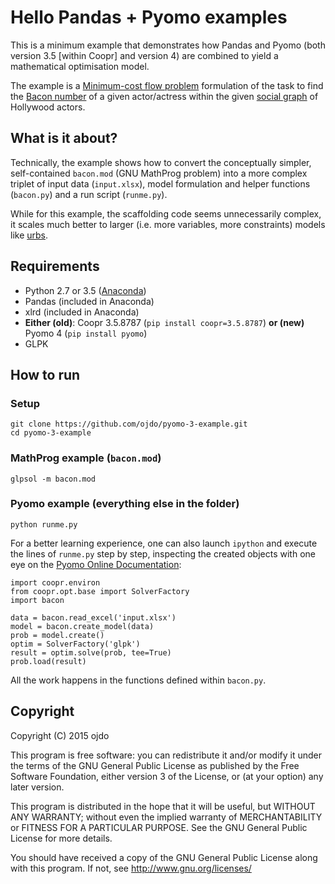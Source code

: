 # Hello Pandas + Pyomo examples

This is a minimum example that demonstrates how Pandas and Pyomo (both version 3.5 [within Coopr] and version 4) are combined to yield a mathematical optimisation model.

The example is a [Minimum-cost flow problem](https://en.wikipedia.org/wiki/Minimum-cost_flow_problem) formulation of the task to find the [Bacon number](https://en.wikipedia.org/wiki/Six_Degrees_of_Kevin_Bacon#Bacon_numbers) of a given actor/actress within the given [social graph](https://en.wikipedia.org/wiki/Social_graph) of Hollywood actors.

## What is it about?

Technically, the example shows how to convert the conceptually simpler, self-contained `bacon.mod` (GNU MathProg problem) into a more complex triplet of input data (`input.xlsx`), model formulation and helper functions (`bacon.py`) and a run script (`runme.py`).

While for this example, the scaffolding code seems unnecessarily complex, it scales much better to larger (i.e. more variables, more constraints) models like [urbs](https://www.github.com/tum-ens/urbs). 


## Requirements

 - Python 2.7 or 3.5 ([Anaconda](https://www.continuum.io/downloads))
 - Pandas (included in Anaconda)
 - xlrd (included in Anaconda)
 - **Either (old)**: Coopr 3.5.8787 (`pip install coopr=3.5.8787`) **or (new)** Pyomo 4 (`pip install pyomo`)
 - GLPK

 
## How to run

### Setup

    git clone https://github.com/ojdo/pyomo-3-example.git
    cd pyomo-3-example

### MathProg example (`bacon.mod`)

    glpsol -m bacon.mod
    
### Pyomo example (everything else in the folder)

    python runme.py
    
For a better learning experience, one can also launch `ipython` and execute the lines of `runme.py` step by step, inspecting the created objects with one eye on the [Pyomo Online Documentation](https://software.sandia.gov/downloads/pub/pyomo/PyomoOnlineDocs.html):

    import coopr.environ
    from coopr.opt.base import SolverFactory
    import bacon
    
    data = bacon.read_excel('input.xlsx')
    model = bacon.create_model(data)
    prob = model.create()
    optim = SolverFactory('glpk')
    result = optim.solve(prob, tee=True)
    prob.load(result)

All the work happens in the functions defined within `bacon.py`.
    

## Copyright

Copyright (C) 2015  ojdo

This program is free software: you can redistribute it and/or modify
it under the terms of the GNU General Public License as published by
the Free Software Foundation, either version 3 of the License, or
(at your option) any later version.

This program is distributed in the hope that it will be useful,
but WITHOUT ANY WARRANTY; without even the implied warranty of
MERCHANTABILITY or FITNESS FOR A PARTICULAR PURPOSE.  See the
GNU General Public License for more details.

You should have received a copy of the GNU General Public License
along with this program.  If not, see <http://www.gnu.org/licenses/>
